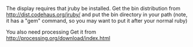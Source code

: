 The display requires that jruby be installed.
Get the bin distribution from http://dist.codehaus.org/jruby/ and put the bin directory in your path (note, it has a "gem" command, so you may want to put it after your normal ruby)

You also need processing
Get it from http://processing.org/download/index.html